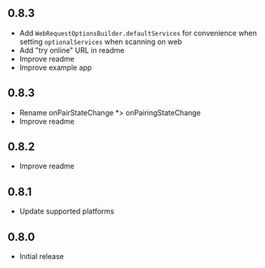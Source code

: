 ## 0.8.3

* Add `WebRequestOptionsBuilder.defaultServices` for convenience when setting `optionalServices` when scanning on web
* Add "try online" URL in readme
* Improve readme
* Improve example app

## 0.8.3

* Rename onPairStateChange *> onPairingStateChange
* Improve readme

## 0.8.2

* Improve readme

## 0.8.1

* Update supported platforms

## 0.8.0

* Initial release
